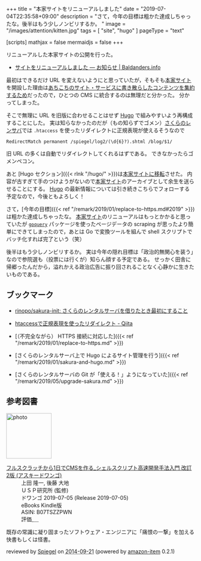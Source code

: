 +++
title = "本家サイトをリニューアルしました"
date =  "2019-07-04T22:35:58+09:00"
description = "さて，今年の目標は粗かた達成しちゃったな。後半はもう少しノンビリするか。 "
image = "/images/attention/kitten.jpg"
tags = [ "site", "hugo" ]
pageType = "text"

[scripts]
  mathjax = false
  mermaidjs = false
+++

リニューアルした本家サイトの公開を行った。

- [サイトをリニューアルしました — お知らせ | Baldanders.info](https://baldanders.info/announce/site-renewal/)

最初はできるだけ URL を変えないようにと思っていたが，そもそも[本家サイト]を開設した理由は[あちこちのサイト・サービスに書き散らしたコンテンツを集約するため](https://baldanders.info/blog/000005/ "Baldanders.info 正式オープン")だったので，ひとつの CMS に統合するのは無理だと分かった。
分かってしまった。

そこで無理に URL を旧版に合わせることはせず [Hugo] で組みやすいよう再構成することにした。
実は知らなかったのだが（もの知らずでゴメン）[さくらのレンサバ](https://www.sakura.ne.jp/ "さくらのレンタルサーバ")では `.htaccess` を使ったリダイレクトに正規表現が使えるそうなので

```text
RedirectMatch permanent /spiegel/log2/(\d{6}?).shtml /blog/$1/
```

旧 URL の多くは自動でリダイレクトしてくれるはずである。
できなかったらゴメンペコン。

あと [Hugo セクション]({{< rlnk "/hugo/" >}})は[本家サイトに移転](https://baldanders.info/hugo/ "ゼロから始める Hugo | Baldanders.info")させた。
内容が古すぎて手のつけようがないので[本家サイト]のアーカイブとして余生を送らせることにする。
[Hugo] の最新情報については引き続きこちらでフォローする予定なので，今後ともよろしく！

さて，[今年の目標]({{< ref "/remark/2019/01/replace-to-https.md#2019" >}})は粗かた達成しちゃったな。
[本家サイト]のリニューアルはもっとかかると思っていたが [`goquery`] パッケージを使ったページデータの scraping が思ったより簡単にできてしまったので，あとは Go で変換ツールを組んで shell スクリプトでバッチ化すれば完了という（笑）

後半はもう少しノンビリするか。
実は今年の隠れ目標は「政治的無関心を装う」なので参院選も（投票には行くが）知らん顔する予定である。
せっかく田舎に帰郷ったんだから，溢れかえる政治広告に振り回されることなく心静かに生きたいものである。

## ブックマーク

- [rinopo/sakura-init: さくらのレンタルサーバを借りたとき最初にすること](https://github.com/rinopo/sakura-init)
- [htaccessで正規表現を使ったリダイレクト - Qiita](https://qiita.com/bass-inu/items/d239cdee54a74ec0d3ef)

- [（不完全ながら） HTTPS 接続に対応した]({{< ref "/remark/2019/01/replace-to-https.md" >}})
- [さくらのレンタルサーバ上で Hugo によるサイト管理を行う]({{< ref "/remark/2019/01/sakura-and-hugo.md" >}})
- [さくらのレンタルサーバの Git が「使える！」ようになっていた]({{< ref "/remark/2019/05/upgrade-sakura.md" >}})

[本家サイト]: https://baldanders.info/ "Baldanders.info"
[Hugo]: https://gohugo.io/ "The world’s fastest framework for building websites | Hugo"
[`goquery`]: https://github.com/PuerkitoBio/goquery "PuerkitoBio/goquery: A little like that j-thing, only in Go."

## 参考図書

<div class="hreview">
  <div class="photo"><a class="item url" href="https://www.amazon.co.jp/%E3%83%95%E3%83%AB%E3%82%B9%E3%82%AF%E3%83%A9%E3%83%83%E3%83%81%E3%81%8B%E3%82%891%E6%97%A5%E3%81%A7CMS%E3%82%92%E4%BD%9C%E3%82%8B_%E3%82%B7%E3%82%A7%E3%83%AB%E3%82%B9%E3%82%AF%E3%83%AA%E3%83%97%E3%83%88%E9%AB%98%E9%80%9F%E9%96%8B%E7%99%BA%E6%89%8B%E6%B3%95%E5%85%A5%E9%96%80-%E6%94%B9%E8%A8%822%E7%89%88-%E3%82%A2%E3%82%B9%E3%82%AD%E3%83%BC%E3%83%89%E3%83%AF%E3%83%B3%E3%82%B4-%E4%B8%8A%E7%94%B0-%E9%9A%86%E4%B8%80-ebook/dp/B07TSZZPWN?SubscriptionId=AKIAJYVUJ3DMTLAECTHA&tag=baldandersinf-22&linkCode=xm2&camp=2025&creative=165953&creativeASIN=B07TSZZPWN"><img src="https://images-fe.ssl-images-amazon.com/images/I/51H%2B4kUhbFL._SL160_.jpg" width="121" alt="photo"></a></div>
  <dl class="fn">
    <dt><a href="https://www.amazon.co.jp/%E3%83%95%E3%83%AB%E3%82%B9%E3%82%AF%E3%83%A9%E3%83%83%E3%83%81%E3%81%8B%E3%82%891%E6%97%A5%E3%81%A7CMS%E3%82%92%E4%BD%9C%E3%82%8B_%E3%82%B7%E3%82%A7%E3%83%AB%E3%82%B9%E3%82%AF%E3%83%AA%E3%83%97%E3%83%88%E9%AB%98%E9%80%9F%E9%96%8B%E7%99%BA%E6%89%8B%E6%B3%95%E5%85%A5%E9%96%80-%E6%94%B9%E8%A8%822%E7%89%88-%E3%82%A2%E3%82%B9%E3%82%AD%E3%83%BC%E3%83%89%E3%83%AF%E3%83%B3%E3%82%B4-%E4%B8%8A%E7%94%B0-%E9%9A%86%E4%B8%80-ebook/dp/B07TSZZPWN?SubscriptionId=AKIAJYVUJ3DMTLAECTHA&tag=baldandersinf-22&linkCode=xm2&camp=2025&creative=165953&creativeASIN=B07TSZZPWN">フルスクラッチから1日でCMSを作る_シェルスクリプト高速開発手法入門 改訂2版 (アスキードワンゴ)</a></dt>
	<dd>上田 隆一, 後藤 大地</dd>
	<dd>ＵＳＰ研究所 (監修)</dd>
    <dd>ドワンゴ 2019-07-05 (Release 2019-07-05)</dd>
    <dd>eBooks Kindle版</dd>
    <dd>ASIN: B07TSZZPWN</dd>
    <dd>評価<abbr class="rating fa-sm" title="4">&nbsp;<i class="fas fa-star"></i>&nbsp;<i class="fas fa-star"></i>&nbsp;<i class="fas fa-star"></i>&nbsp;<i class="fas fa-star"></i>&nbsp;<i class="far fa-star"></i></abbr></dd>
  </dl>
  <p class="description">既存の常識に凝り固まったソフトウェア・エンジニアに「痛恨の一撃」を加える快書もしくは怪書。</p>
  <p class="powered-by" >reviewed by <a href='#maker' class='reviewer'>Spiegel</a> on <abbr class="dtreviewed" title="2014-09-21">2014-09-21</abbr> (powered by <a href="https://github.com/spiegel-im-spiegel/amazon-item" >amazon-item</a> 0.2.1)</p>
</div>
